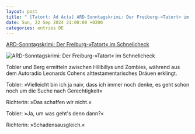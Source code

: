 ```yaml
---
layout: post
title: " [Tatort: Ad Acta] ARD-Sonntagskrimi: Der Freiburg-»Tatort« im Schnellcheck"
date: Sun, 22 Sep 2024 21:00:00 +0200
categories: entries DE
---
```

[ARD-Sonntagskrimi: Der Freiburg-»Tatort« im Schnellcheck](https://www.spiegel.de/kultur/tv/tatort-heute-aus-dem-schwarzwald-ad-acta-mit-tobler-und-berg-im-schnellcheck-a-f8bc6d72-0457-41c5-938f-6f77127a6d38)

![ARD-Sonntagskrimi: Der Freiburg-»Tatort« im Schnellcheck](https://cdn.prod.www.spiegel.de/images/a9368d2f-185b-4925-89d3-030ca794fa79_w1200_r1.778_fpx44.2_fpy45.jpg)

Tobler und Berg ermitteln zwischen Hillbillys und Zombies, während aus dem Autoradio Leonards Cohens alttestamentarisches Dräuen erklingt.

Tobler: »Vielleicht bin ich ja naiv, dass ich immer noch denke, es geht schon noch um die Suche nach Gerechtigkeit«

Richterin: »Das schaffen wir nicht.«

Tobler: »Ja, um was geht's denn dann?«

Richterin: »Schadensausgleich.«

